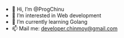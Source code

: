 - 👋 Hi, I’m @ProgChinu
- 👀 I’m interested in Web development
- 🌱 I’m currently learning Golang
- 📫 Mail me: developer.chinmoy@gmail.com

<!---
ProgChinu/ProgChinu is a ✨ special ✨ repository because its `README.md` (this file) appears on your GitHub profile.
You can click the Preview link to take a look at your changes.
--->
